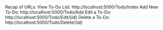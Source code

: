 Recap of URLs:
View To-Do List: http://localhost:5000/Todo/Index
Add New To-Do: http://localhost:5000/Todo/Add
Edit a To-Do: http://localhost:5000/Todo/Edit/{id}
Delete a To-Do: http://localhost:5000/Todo/Delete/{id}

